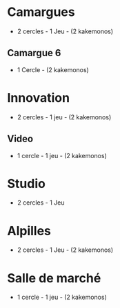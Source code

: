 # Camargues
- 2 cercles - 1 Jeu - (2 kakemonos)

## Camargue 6
- 1 Cercle - (2 kakemonos)

# Innovation
- 2 cercles - 1 jeu - (2 kakemonos)

## Video
- 1 cercle - 1 jeu - (2 kakemonos)

# Studio
- 2 cercles - 1 Jeu

# Alpilles
- 2 cercles - 1 Jeu - (2 kakemonos)

# Salle de marché
- 1 cercle - 1 jeu - (2 kakemonos)

